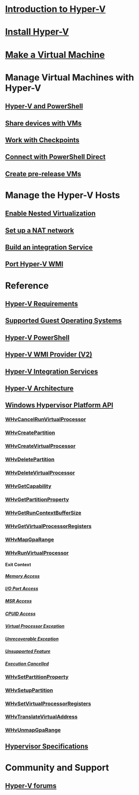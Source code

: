 # [Introduction to Hyper-V](./about/index.md)
# [Install Hyper-V](quick-start/enable-hyper-v.md)
# [Make a Virtual Machine](quick-start/quick-create-virtual-machine.md)
# Manage Virtual Machines with Hyper-V
## [Hyper-V and PowerShell](quick-start/try-hyper-v-powershell.md)
## [Share devices with VMs](user-guide/enhanced-session-mode.md)
## [Work with Checkpoints](user-guide/checkpoints.md)
## [Connect with PowerShell Direct](user-guide/powershell-direct.md)
## [Create pre-release VMs](user-guide/create-pre-release-vm.md)
# Manage the Hyper-V Hosts
## [Enable Nested Virtualization](user-guide/nested-virtualization.md)
## [Set up a NAT network](user-guide/setup-nat-network.md)
## [Build an integration Service](user-guide/make-integration-service.md)
## [Port Hyper-V WMI](user-guide/refactor-wmiv1-to-wmiv2.md)
# Reference
## [Hyper-V Requirements](reference/hyper-v-requirements.md)
## [Supported Guest Operating Systems](about/supported-guest-os.md)
## [Hyper-V PowerShell](https://technet.microsoft.com/library/hh848559.aspx)
## [Hyper-V WMI Provider (V2)](https://msdn.microsoft.com/library/hh850319.aspx)
## [Hyper-V Integration Services](reference/integration-services.md)
## [Hyper-V Architecture](reference/hyper-v-architecture.md)
## [Windows Hypervisor Platform API](reference/hyper-v-third-party.md)
### [WHvCancelRunVirtualProcessor](reference/hyper-v-third-party-funcs/WHvCancelRunVirtualProcessor.md)
### [WHvCreatePartition](reference/hyper-v-third-party-funcs/WHvCreatePartition.md)
### [WHvCreateVirtualProcessor](reference/hyper-v-third-party-funcs/WHvCreateVirtualProcessor.md)
### [WHvDeletePartition](reference/hyper-v-third-party-funcs/WHvDeletePartition.md)
### [WHvDeleteVirtualProcessor](reference/hyper-v-third-party-funcs/WHvDeleteVirtualProcessor.md)
### [WHvGetCapability](reference/hyper-v-third-party-funcs/WHvGetCapability.md)
### [WHvGetPartitionProperty](reference/hyper-v-third-party-funcs/WHvGetPartitionProperty.md)
### [WHvGetRunContextBufferSize](reference/hyper-v-third-party-funcs/WHvGetRunContextBufferSize.md)
### [WHvGetVirtualProcessorRegisters](reference/hyper-v-third-party-funcs/WHvGetVirtualProcessorRegisters.md)
### [WHvMapGpaRange](reference/hyper-v-third-party-funcs/WHvMapGpaRange.md)
### [WHvRunVirtualProcessor](reference/hyper-v-third-party-funcs/WHvRunVirtualProcessor.md)
#### Exit Context
##### [Memory Access](reference/hyper-v-third-party-funcs/MemoryAccess.md)
##### [I/O Port Access](reference/hyper-v-third-party-funcs/IOPortAccess.md)
##### [MSR Access](reference/hyper-v-third-party-funcs/MSRAccess.md)
##### [CPUID Access](reference/hyper-v-third-party-funcs/CPUIDAccess.md)
##### [Virtual Processor Exception](reference/hyper-v-third-party-funcs/VirualProcessorException.md)
##### [Unrecoverable Exception](reference/hyper-v-third-party-funcs/UnrecoverableException.md)
##### [Unsupported Feature](reference/hyper-v-third-party-funcs/UnsupportedFeature.md)
##### [Execution Cancelled](reference/hyper-v-third-party-funcs/ExecuptionCancelled.md)
### [WHvSetPartitionProperty](reference/hyper-v-third-party-funcs/WHvSetPartitionProperty.md)
### [WHvSetupPartition](reference/hyper-v-third-party-funcs/WHvSetupPartition.md)
### [WHvSetVirtualProcessorRegisters](reference/hyper-v-third-party-funcs/WHvSetVirtualProcessorRegisters.md)
### [WHvTranslateVirtualAddress](reference/hyper-v-third-party-funcs/WHvTranslateVirtualAddress.md)
### [WHvUnmapGpaRange](reference/hyper-v-third-party-funcs/WHvUnmapGpaRange.md)
## [Hypervisor Specifications](reference/tlfs.md)
# Community and Support
## [Hyper-V forums](https://social.technet.microsoft.com/Forums/windowsserver/en-US/home?forum=winserverhyperv)
